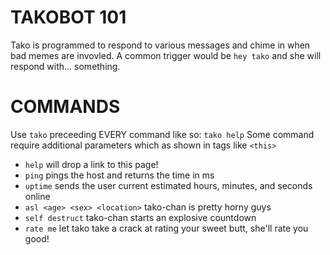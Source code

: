 # TAKOBOT 101 #
Tako is programmed to respond to various messages and chime in when bad memes are invovled. A common trigger would be `hey tako` and she will respond with... something.

# COMMANDS #
Use `tako` preceeding EVERY command like so: `tako help`
Some command require additional parameters which as shown in tags like `<this>`

- `help` will drop a link to this page!
- `ping` pings the host and returns the time in ms
- `uptime` sends the user current estimated hours, minutes, and seconds online
- `asl <age> <sex> <location>` tako-chan is pretty horny guys
- `self destruct` tako-chan starts an explosive countdown
- `rate me` let tako take a crack at rating your sweet butt, she'll rate you good!